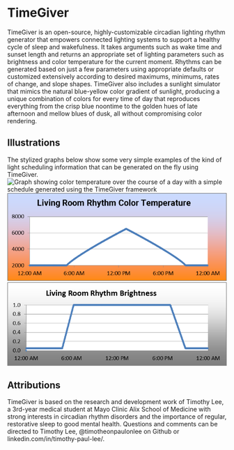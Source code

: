 # TimeGiver
 TimeGiver is an open-source, highly-customizable circadian lighting rhythm generator that empowers connected lighting systems to support a healthy cycle of sleep and wakefulness.  It takes arguments such as wake time and sunset length and returns an appropriate set of lighting parameters such as brightness and color temperature for the current moment.  Rhythms can be generated based on just a few parameters using appropriate defaults or customized extensively according to desired maximums, minimums, rates of change, and slope shapes.  TimeGiver also includes a sunlight simulator that mimics the natural blue-yellow color gradient of sunlight, producing a unique combination of colors for every time of day that reproduces everything from the crisp blue noontime to the golden hues of late afternoon and mellow blues of dusk, all without compromising color rendering.

## Illustrations
The stylized graphs below show some very simple examples of the kind of light scheduling information that can be generated on the fly using TimeGiver.
![Graph showing color temperature over the course of a day with a simple schedule generated using the TimeGiver framework](/images/illustrations/BathroomTimeGiverDemo20sec.gif)
![Graph showing color temperature over the course of a day with a simple schedule generated using the TimeGiver framework](/images/illustrations/livingroomcctillustration.png)
![Graph showing brightness over the course of a day with a simple schedule generated using the TimeGiver framework](/images/illustrations/livingroombrightnessillustration.png)

## Attributions
TimeGiver is based on the research and development work of Timothy Lee, a 3rd-year medical student at Mayo Clinic Alix School of Medicine with strong interests in circadian rhythm disorders and the importance of regular, restorative sleep to good mental health.  Questions and comments can be directed to Timothy Lee, @timotheonpaulonlee on Github or linkedin.com/in/timothy-paul-lee/.